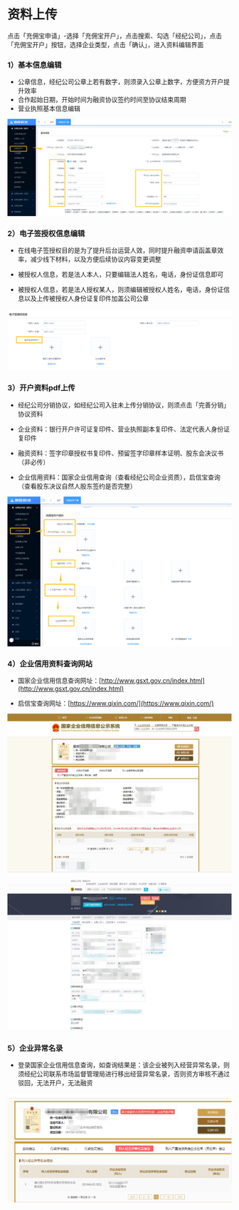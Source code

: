 # 资料上传

点击「充佣宝申请」-选择「充佣宝开户」，点击搜索、勾选「经纪公司」，点击「充佣宝开户」按钮，选择企业类型，点击「确认」，进入资料编辑界面

### 1）基本信息编辑

* 公章信息，经纪公司公章上若有数字，则须录入公章上数字，方便资方开户提升效率
* 合作起始日期，开始时间为融资协议签约时间至协议结束周期
* 营业执照基本信息编辑

![](/assets/import.png资料信息)

### 2）电子签授权信息编辑

* 在线电子签授权目的是为了提升后台运营人效，同时提升融资申请函盖章效率，减少线下材料，以及方便后续协议内容变更调整

* 被授权人信息，若是法人本人，只要编辑法人姓名，电话，身份证信息即可

* 被授权人信息，若是法人授权某人，则须编辑被授权人姓名，电话，身份证信息以及上传被授权人身份证复印件加盖公司公章

![](/assets/import.png被授权人)

### 3）开户资料pdf上传

* 经纪公司分销协议，如经纪公司入驻未上传分销协议，则须点击「完善分销」协议资料

* 企业资料：银行开户许可证复印件、营业执照副本复印件、法定代表人身份证复印件

* 融资资料：签字印章授权书复印件、预留签字印章样本证明、股东会决议书（非必传）

* 企业信用资料：国家企业信用查询（查看经纪公司企业资质），启信宝查询（查看股东决议自然人股东签约是否完整）

![](/assets/import.png企业查询)

### 4）企业信用资料查询网站

* 国家企业信用信息查询网址：[http://www.gsxt.gov.cn/index.html](http://www.gsxt.gov.cn/index.html)

* 启信宝查询网址：[https://www.qixin.com/](https://www.qixin.com/)

![](/assets/import.png5)

![](/assets/import.png企业6)

### 5）企业异常名录

* 登录国家企业信用信息查询，如查询结果是：该企业被列入经营异常名录，则须经纪公司联系市场监督管理局进行移出经营异常名录，否则资方审核不通过驳回，无法开户，无法融资

![](/assets/import.png企业异常)

